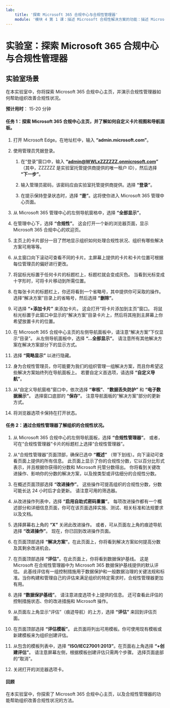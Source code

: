 ```yaml
---
lab:
    title: '探索 Microsoft 365 合规中心与合规性管理器'
    module: '模块 4 第 1 课：描述 Microsoft 合规性解决方案的功能：描述 Microsoft 合规性管理功能'
---
```



# 实验室：探索 Microsoft 365 合规中心与合规性管理器

## 实验室场景
在本实验室中，你将探索 Microsoft 365 合规中心主页，并演示合规性管理器如何帮助组织改善合规性状况。


**预计用时**： 15-20 分钟

#### 任务 1：探索 Microsoft 365 合规中心主页，并了解如何自定义卡片视图和导航面板。

1.	打开 Microsoft Edge。在地址栏中，输入 **“admin.microsoft.com”**。

1. 使用管理员凭据登录。
    1. 在“登录”窗口中，输入 **“admin@WWLxZZZZZZ.onmicrosoft.com”** （其中，ZZZZZZ 是实验室托管提供商提供的唯一租户 ID），然后选择 **“下一步”**。
    
    1. 输入管理员密码，该密码应由实验室托管提供商提供。选择 **“登录”**。
    1. 在提示保持登录状态时，选择 **“是”**。这将使你进入 Microsoft 365 管理中心页面。

1. 从 Microsoft 365 管理中心的左侧导航窗格中，选择 **“全部显示”**。

1. 在管理中心下，选择 **“合规性”**。  这会打开一个新的浏览器页面，显示 Microsoft 365 合规中心的欢迎页。  
1. 主页上的卡片部分一目了然地显示组织如何处理合规性状况、组织有哪些解决方案可用等等。
1. 从主窗口向下滚动可查看不同的卡片。主屏幕上提供的卡片和卡片位置可根据每位管理员的偏好进行更改。  
1. 将鼠标光标置于任何卡片的标题栏上，标题栏就会变成灰色。  当看到光标变成十字形时，可将卡片移动到所需位置。
1. 在每张卡片的标题栏上，你还将看到一个省略号，其中提供你可采取的操作。  选择“解决方案”目录上的省略号，然后选择 **“删除”**。
1. 可选择 **“+添加卡片”** 来添加卡片。 这会打开“将卡片添加到主页”窗口。  将鼠标光标置于此窗口中显示的“解决方案”目录卡片上，然后将其拖到主屏幕上你希望放置卡片的位置。
1. 在 Microsoft 365 合规中心主页的左侧导航面板中，请注意“解决方案”下仅显示“目录”。  从左侧导航面板中，选择 **“...全部显示”**。  请注意所有其他解决方案在解决方案部分下的显示方式。  
1. 选择 **“简略显示”** 以进行隐藏。
1. 身为合规性管理员，你可能要为我们的组织管理一组解决方案，而且你希望这些解决方案始终列在导航面板上。  若要自定义首选项，请选择 **“自定义导航”**。  
1. 从“自定义导航窗格”窗口中，依次选择 **“审核”**、**“数据丢失防护”** 和 **“电子数据展示”**。  选择窗口底部的 **“保存”**。 注意导航面板的“解决方案”部分的更新方式。
1. 将浏览器选项卡保持在打开状态。

#### 任务 2：通过合规性管理器了解组织的合规性状况。

1. 从 Microsoft 365 合规中心的左侧导航面板，选择 **“合规性管理器”**。  或者，可在“合规性管理器”卡片的标题栏上选择“合规性管理器”。

1. 从“合规性管理器”页面顶部，确保已选中 **“概述”** （带下划线）。向下滚动可查看页面上提供的所有信息。  此页面上显示了你的合规性分数，它以百分比形式表示，并且根据你获得的分数和 Microsoft 托管分数得出。   你将看到关键改进操作、影响你的分数的解决方案，以及按类型或评估细分的合规性分数。

1. 在概述页面顶部选择 **“改进操作”**。 这些操作可提高组织的合规性分数，分数可能长达 24 小时后才会更新。  请注意可用的筛选器。

1. 从改进操作列表中，选择 **“启用自助式密码重置”**。 每项改进操作都有一个概述部分和详细信息页面，你可在该页面选择实施、测试、相关标准和法规要求以及文档。

1. 选择屏幕右上角的 **“X”** 关闭此改进操作。  或者，可从页面左上角的痕迹导航选择 **“改进操作”**。  现在，你已回到改进操作页面。

1. 在页面顶部选择 **“解决方案”**。在此页面上，你将看到解决方案如何提高分数及其剩余改进机会。

1. 在页面顶部选择 **“评估”**。在此页面上，你将看到数据保护基线。  这是 Microsoft 在合规性管理器中为 Microsoft 365 数据保护基线提供的默认评估。  此基线评估有一组控制措施用于数据保护和一般数据治理的关键法规和标准。当你构建和管理自己的评估来满足组织的特定需求时，合规性管理器更加有用。

1. 选择 **“数据保护基线”**。  请注意进度选项卡上提供的信息。  还可查看此评估的控制措施状态、你的改进措施和 Microsoft 操作。  

1. 从页面左上角显示“评估”（痕迹导航）的上方，选择 **“评估”** 来回到评估页面。  

1. 在页面顶部选择 **“评估模板”**。  此页面将列出可用模板。你可使用现有模板或新建模板来为组织创建评估。
 
1. 从包含的模板列表中，选择 **“ISO/IEC27001:2013”**。在页面右上角选择 **“+创建评估”**。 请注意屏幕左侧，根据模板创建评估只需两个步骤。  选择页面底部的“取消”。

1. 关闭打开的浏览器选项卡。


#### 回顾
在本实验室中，你探索了 Microsoft 365 合规中心主页，以及合规性管理器的功能帮助组织改善合规性状况的方法。
